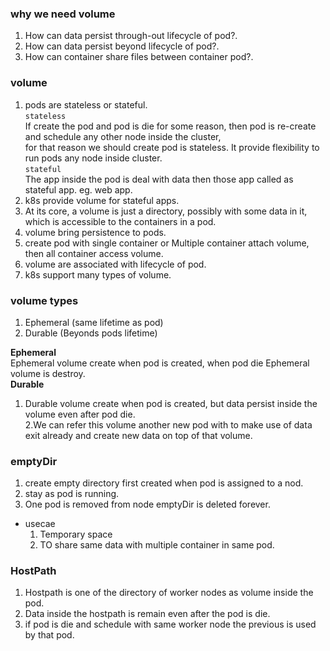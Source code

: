 ### why we need volume  
1. How can data persist through-out lifecycle of pod?.  
2. How can data persist beyond lifecycle of pod?.   
3. How can container share files between container pod?.    

### volume  
1. pods are stateless or stateful.  
`stateless`   
If create the pod and pod is die for some reason, then pod is re-create and schedule any other node inside the cluster,   
for that reason we should create pod is stateless. It provide flexibility to run pods any node inside cluster.   
`stateful`   
The app inside the pod is deal with data then those app called as stateful app. eg. web app.   
2. k8s provide volume for stateful apps.      
3. At its core, a volume is just a directory, possibly with some data in it, which is accessible to the containers in a pod.  
3. volume bring persistence to pods.  
4. create pod with single container or Multiple container attach volume, then all container access volume.      
5. volume are associated with lifecycle of pod.    
6. k8s support many types of volume.  

### volume types   
1. Ephemeral (same lifetime as pod)  
2. Durable (Beyonds pods lifetime)  

**Ephemeral**  
Ephemeral volume create when pod is created, when pod die Ephemeral volume is destroy.  
**Durable** 
1. Durable volume create when pod is created, but data persist inside the volume even after pod die.   
2.We can refer this volume another new pod with to make use of data exit already and create new data on top of that volume.    



### emptyDir   
1. create empty directory first created when pod is assigned to a nod.  
2. stay as pod is running.  
3. One pod is removed from node emptyDir is deleted forever.  
* usecae   
   1. Temporary space   
   2. TO share same data with multiple container in same pod.    
### HostPath   
1. Hostpath is one of the directory of worker nodes as volume inside the pod.       
2. Data inside the hostpath is remain even after the pod is die.    
3. if pod is die and schedule with same worker node the previous is used by that pod.  
